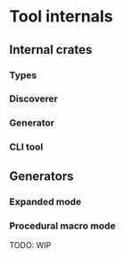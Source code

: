 # Tool internals

## Internal crates

### Types

### Discoverer

### Generator

### CLI tool

## Generators

### Expanded mode

### Procedural macro mode
TODO: WIP

